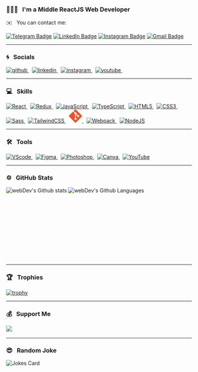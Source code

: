### 🧑🏻‍💻 $~$ I'm a Middle ReactJS Web Developer
✉️ $~$ You can contact me:

[![Telegram Badge](https://img.shields.io/badge/-exslym-deepskyblue?style=flat&logo=Telegram&logoColor=white)](https://t.me/exslym) [![LinkedIn Badge](https://img.shields.io/badge/-LinkedIn-blue?style=flat&logo=Linkedin&logoColor=white)](https://www.linkedin.com/in/exslym) [![Instagram Badge](https://img.shields.io/badge/-exslym-deeppink?style=flat&logo=Instagram&logoColor=white)](https://www.instagram.com/ex.slym/)  [![Gmail Badge](https://img.shields.io/badge/-Gmail-crimson?style=flat&logo=Gmail&logoColor=white)](mailto:exslym@gmail.com) 

---

### 🌀 $~$ Socials

<div align="left">
	<a href="https://www.github.com/exslym" target="_blank" rel="noreferrer">
		<img src="https://cdn-icons-png.flaticon.com/512/733/733553.png" width="40" height="40"  alt="github" title="github"/>
	</a>&nbsp
	<a href="https://www.linkedin.com/in/exslym" target="_blank" rel="noreferrer">
		<img src="https://cdn-icons-png.flaticon.com/512/145/145807.png" width="40" height="40"  alt="linkedin" title="linkedin"/>
	</a>&nbsp
	<a href="https://www.instagram.com/ex.slym" target="_blank" rel="noreferrer">
		<img src="https://cdn-icons-png.flaticon.com/512/3955/3955024.png" width="40" height="40"  alt="instagram" title="instagram"/>
	</a>&nbsp
	<a href="https://www.youtube.com/c/exslym" target="_blank" rel="noreferrer">
		<img src="https://cdn-icons-png.flaticon.com/512/3670/3670147.png" width="40" height="40" alt="youtube" title="youtube"/>
	</a>&nbsp
</div>

---

### 💻 $~$ Skills

<div align="left">
	<a href="https://reactjs.org/" target="_blank" rel="noreferrer" title="ReactJS">
		<img src="https://raw.githubusercontent.com/danielcranney/readme-generator/main/public/icons/skills/react-colored.svg" width="36" height="36" alt="React" />
	</a>&nbsp
	<a href="https://redux.js.org/" target="_blank" rel="noreferrer" title="Redux">
		<img src="https://raw.githubusercontent.com/danielcranney/readme-generator/main/public/icons/skills/redux-colored.svg" width="36" height="36" alt="Redux" />
	</a>&nbsp
	<a href="https://developer.mozilla.org/en-US/docs/Web/JavaScript" target="_blank" rel="noreferrer" title="JavaScript">
		<img src="https://raw.githubusercontent.com/danielcranney/readme-generator/main/public/icons/skills/javascript-colored.svg" width="36" height="36" alt="JavaScript" />
	</a>&nbsp
	<a href="https://www.typescriptlang.org/" target="_blank" rel="noreferrer" title="TypeScript">
		<img src="https://raw.githubusercontent.com/danielcranney/readme-generator/main/public/icons/skills/typescript-colored.svg" width="36" height="36" alt="TypeScript" />
	</a>&nbsp
	<a href="https://developer.mozilla.org/en-US/docs/Glossary/HTML5" target="_blank" rel="noreferrer" title="HTML5">
		<img src="https://raw.githubusercontent.com/danielcranney/readme-generator/main/public/icons/skills/html5-colored.svg" width="36" height="36" alt="HTML5" />
	</a>&nbsp
	<a href="https://www.w3.org/TR/CSS/#css" target="_blank" rel="noreferrer" title="CSS3">
		<img src="https://raw.githubusercontent.com/danielcranney/readme-generator/main/public/icons/skills/css3-colored.svg" width="36" height="36" alt="CSS3" />
	</a>&nbsp
	<a href="https://sass-lang.com/" target="_blank" rel="noreferrer" title="SCSS">
		<img src="https://raw.githubusercontent.com/danielcranney/readme-generator/main/public/icons/skills/sass-colored.svg" width="36" height="36" alt="Sass" />
	</a>&nbsp
	<a href="https://tailwindcss.com/" target="_blank" rel="noreferrer" title="TailwindCSS">
		<img src="https://raw.githubusercontent.com/danielcranney/readme-generator/main/public/icons/skills/tailwindcss-colored.svg" width="36" height="36" alt="TailwindCSS" />
	</a>&nbsp
	<a href="https://git-scm.com/" target="_blank" rel="noreferrer" title="Git">
		<img src="https://github.com/devicons/devicon/blob/master/icons/git/git-original.svg" title="git" alt="git" width="36" height="36"/>
	</a>&nbsp
	<a href="https://webpack.js.org/" target="_blank" rel="noreferrer" title="Webpack">
		<img src="https://raw.githubusercontent.com/danielcranney/readme-generator/main/public/icons/skills/webpack-colored.svg" width="36" height="36" alt="Webpack" />
	</a>&nbsp
	<a href="https://nodejs.org/en/" target="_blank" rel="noreferrer" title="NodeJS">
		<img src="https://raw.githubusercontent.com/danielcranney/readme-generator/main/public/icons/skills/nodejs-colored.svg" width="36" height="36" alt="NodeJS" />
	</a>
</div>

---

### 🛠 $~$ Tools

<div align="left">
	<a href="https://insiders.vscode.dev/" target="_blank" rel="noreferrer" title="vscode">
		<img src="https://cdn.icon-icons.com/icons2/1495/PNG/512/visualstudiocodeinsiders_103154.png" width="36" height="36" alt="VScode" />
	</a>&nbsp
	<a href="https://www.figma.com/" target="_blank" rel="noreferrer" title="figma">
		<img src="https://cdn.icon-icons.com/icons2/2429/PNG/512/figma_logo_icon_147289.png" width="36" height="36" alt="Figma" />
	</a>&nbsp
	<a href="https://www.adobe.com/products/photoshop.html" target="_blank" rel="noreferrer" title="photoshop">
		<img src="https://cdn-icons-png.flaticon.com/512/5436/5436972.png" width="36" height="36" alt="Photoshop" />
	</a>&nbsp
	<a href="https://www.canva.com/" target="_blank" rel="noreferrer" title="canva">
		<img src="https://cdn.iconscout.com/icon/free/png-512/canva-3823975-3175197.png?f=avif" width="36" height="36" alt="Canva" />
	</a>&nbsp
	<a href="https://www.youtube.com/" target="_blank" rel="noreferrer" title="youtube">
		<img src="https://cdn.icon-icons.com/icons2/2429/PNG/512/youtube_logo_icon_147199.png" width="36" height="36" alt="YouTube" />
	</a>
</div>

---

### ⚙️ $~$ GitHub Stats

<div align="left">
	<img src="http://github-readme-streak-stats.herokuapp.com?user=exslym&theme=dark" alt="webDev's Github stats" style="display: inline-block; vertical-align: top;" />
	<img height="195px" src="https://github-readme-stats.vercel.app/api/top-langs/?username=exslym&layout=compact&theme=dark" alt="webDev's Github Languages" style="display: inline-block; vertical-align: top;"/>
</div> 

---

### 🏆 $~$ Trophies

<!-- [![trophy](https://github-profile-trophy.vercel.app/?username=exslym&theme=onedark)](https://github.com/exslym/github-profile-trophy) -->
[![trophy](https://github-profile-trophy.vercel.app/?username=exslym&no-bg=true&margin-w=5&margin-h=5&theme=discord&title=Repositories,Commits,Stars,Followers,PullRequest)](https://github.com/exslym/github-profile-trophy)

---

### 💰 $~$ Support Me

<div align="left">
	<a href="https://www.buymeacoffee.com/exslym" target="_blank">
		<img src="https://cdn.buymeacoffee.com/buttons/v2/default-yellow.png" width="200" />
	</a>
</div>

---

### 😎 $~$ Random Joke

![Jokes Card](https://readme-jokes.vercel.app/api?borderColor=%23FFF&bgColor=%2322272E)
